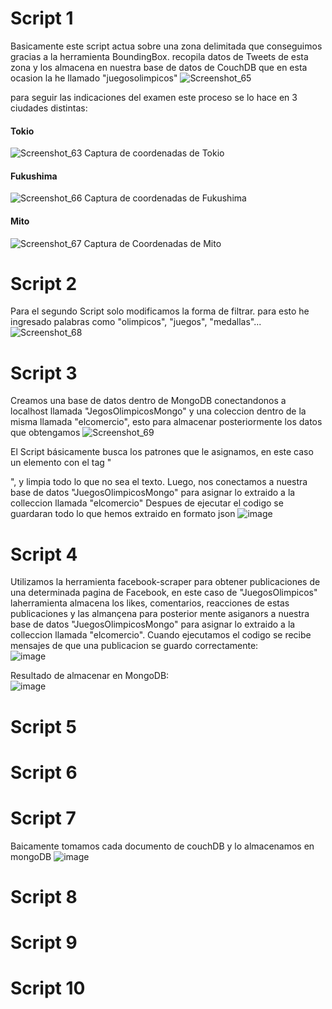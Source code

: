 # Script 1
Basicamente este script actua sobre una zona delimitada que conseguimos gracias a la herramienta BoundingBox. recopila datos de Tweets de esta zona y los almacena en nuestra base de datos de CouchDB que en esta ocasion la he llamado "juegosolimpicos"
![Screenshot_65](https://user-images.githubusercontent.com/58042023/127719497-2390a8fa-37fe-4959-b934-e79f5ac36b73.png)

para seguir las indicaciones del examen este proceso se lo hace en 3 ciudades distintas:
#### Tokio
![Screenshot_63](https://user-images.githubusercontent.com/58042023/127719790-a23220ad-dd3d-4c4c-9219-635bb2eabfd9.png)
Captura de coordenadas de Tokio
#### Fukushima
![Screenshot_66](https://user-images.githubusercontent.com/58042023/127719835-5999d555-bd49-4f7c-b5ec-76a17485ff9c.png)
Captura de coordenadas de Fukushima
#### Mito
![Screenshot_67](https://user-images.githubusercontent.com/58042023/127719927-7c66428a-6c0a-46ef-bcc2-23c69853cf89.png)
Captura de Coordenadas de Mito

# Script 2
Para el segundo Script solo modificamos la forma de filtrar. para esto he ingresado palabras como "olimpicos", "juegos", "medallas"...
![Screenshot_68](https://user-images.githubusercontent.com/58042023/127720279-871ec382-e31c-4ead-bcd3-801e3e389a4f.png)

# Script 3
Creamos una base de datos dentro de MongoDB conectandonos a localhost llamada "JegosOlimpicosMongo" y una coleccion dentro de la misma llamada "elcomercio", esto para almacenar posteriormente los datos que obtengamos
![Screenshot_69](https://user-images.githubusercontent.com/58042023/127721972-0a55f31d-32aa-4df7-a835-9e30f89f104b.png)

El Script básicamente busca los patrones que le asignamos, en este caso un elemento con el tag "<p>", y limpia todo lo que no sea el texto.
Luego, nos conectamos a nuestra base de datos "JuegosOlimpicosMongo" para asignar lo extraido a la colleccion llamada "elcomercio"
Despues de ejecutar el codigo se guardaran todo lo que hemos extraido en formato json
![image](https://user-images.githubusercontent.com/58042023/127723339-e2708ed0-31c8-43cb-8b54-7841de881470.png)


# Script 4
Utilizamos la herramienta facebook-scraper para obtener publicaciones de una determinada pagina de Facebook, en este caso de "JuegosOlimpicos"
laherramienta almacena los likes, comentarios, reacciones de estas publicaciones y las almançena para posterior mente asiganors a nuestra base de datos "JuegosOlimpicosMongo" para asignar lo extraido a la colleccion llamada "elcomercio".
Cuando ejecutamos el codigo se recibe mensajes de que una publicacion se guardo correctamente:  
![image](https://user-images.githubusercontent.com/58042023/127724105-6d51b9dc-7207-4c5f-9199-1b9dff89920f.png)
 
Resultado de almacenar en MongoDB:  
 ![image](https://user-images.githubusercontent.com/58042023/127724061-c709906a-1094-4a04-8969-f27b4531a341.png)


# Script 5

# Script 6

# Script 7
 Baicamente tomamos cada documento de couchDB y lo almacenamos en mongoDB
 ![image](https://user-images.githubusercontent.com/58042023/127725350-8a820d78-debd-42dd-a9cc-c9a461d670eb.png)


# Script 8

# Script 9

# Script 10


